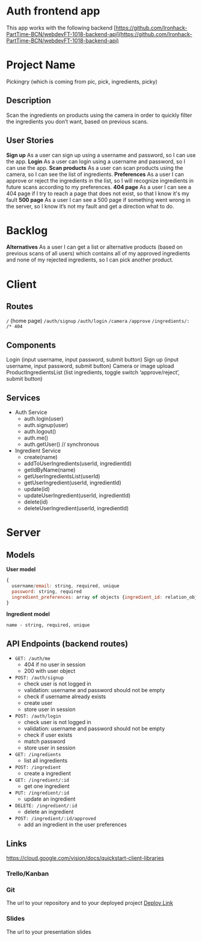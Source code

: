 # Auth frontend app

This app works with the following backend [https://github.com/Ironhack-PartTime-BCN/webdevFT-1018-backend-api](https://github.com/Ironhack-PartTime-BCN/webdevFT-1018-backend-api)

# Project Name
Pickingry (which is coming from pic, pick, ingredients, picky)

## Description
Scan the ingredients on products using the camera in order to quickly filter the ingredients you don’t want, based on previous scans. 

## User Stories

**Sign up** As a user can sign up using a username and password, so I can use the app.
**Login** As a user can login using a username and password, so I can use the app.
**Scan products** As a user can scan products using the camera, so I can see the list of ingredients.
**Preferences** As a user I can approve or reject the ingredients in the list, so I will recognize ingredients in future scans according to my preferences.
**404 page** As a user I can see a 404 page if I try to reach a page that does not exist, so that I know it's my fault
**500 page** As a user I can see a 500 page if something went wrong in the server, so I know it’s not my fault and get a direction what to do.

# Backlog

**Alternatives** As a user I can get a list or alternative products (based on previous scans of all users) which contains all of my approved ingredients and none of my rejected ingredients, so I can pick another product.

# Client

## Routes

`/` (home page)
`/auth/signup`
`/auth/login`
`/camera`
`/approve`
`/ingredients/:`
`/* 404`

## Components

Login (input username, input password, submit button)
Sign up (input username, input password, submit button)
Camera or image upload
ProductIngredientsList (list ingredients, toggle switch ‘approve/reject’, submit button)

## Services
- Auth Service
  - auth.login(user)
  - auth.signup(user)
  - auth.logout()
  - auth.me()
  - auth.getUser() // synchronous
- Ingredient Service
  - create(name)
  - addToUserIngredients(userId, ingredientId)
  - getIdByName(name)
  - getUserIngredientsList(userId)
  - getUserIngredient(userId, ingredientId)
  - update(id)
  - updateUserIngredient(userId, ingredientId)
  - delete(id)
  - deleteUserIngredient(userId, ingredientId)


# Server
## Models
__User model__
```javascript
{
  username/email: string, required, unique
  password: string, required
  ingredient_preferences: array of objects {ingredient_id: relation_object, approved: boolean}
}
```

__Ingredient model__
```
name - string, required, unique
```


## API Endpoints (backend routes)
- `GET: /auth/me`
  - 404 if no user in session
  - 200 with user object
- `POST: /auth/signup`
  - check user is not logged in
  - validation: username and password should not be empty
  - check if username already exists
  - create user
  - store user in session
- `POST: /auth/login`
  - check user is not logged in
  - validation: username and password should not be empty
  - check if user exists
  - match password
  - store user in session
- `GET: /ingredients`
  - list all ingredients
- `POST: /ingredient`
  - create a ingredient
- `GET: /ingredient/:id`
  - get one ingredient
- `PUT: /ingredient/:id`
  - update an ingredient
- `DELETE: /ingredient/:id`
  - delete an ingredient
- `POST: /ingredient/:id/approved`
  - add an ingredient in the user preferences

## Links
https://cloud.google.com/vision/docs/quickstart-client-libraries

### Trello/Kanban
### Git
The url to your repository and to your deployed project
[Deploy Link](https://txatapp.firebaseapp.com)
### Slides
The url to your presentation slides